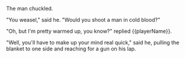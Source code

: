 The man chuckled.

"You weasel," said he. "Would you shoot a man in cold blood?"

"Oh, but I'm pretty warmed up, you know?" replied {{playerName}}.

"Well, you'll have to make up your mind real quick," said he, pulling the blanket to one side and reaching for a gun on his lap.
